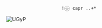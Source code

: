                          !𓇽 capr ..+*
![UGyP](https://user-images.githubusercontent.com/101520644/160928256-924c5ac1-02e1-4c46-9952-1d350b761736.gif)
